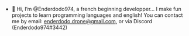 - 👋 Hi, I’m @Enderdodo974, a french beginning developper...
I make fun projects to learn programming languages and english!
You can contact me by email:
  enderdodo.drone@gmail.com, or via Discord (Enderdodo974#3442)
